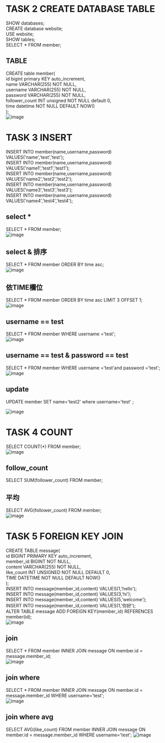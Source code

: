 # TASK 2 CREATE DATABASE TABLE
SHOW databases;  
CREATE database website;  
USE website;  
SHOW tables;  
SELECT * FROM member;  
## TABLE
CREATE table member(  
	id bigint primary KEY auto_increment,  
    name VARCHAR(255) NOT NULL,  
    username VARCHAR(255) NOT NULL,  
    password VARCHAR(255) NOT NULL,  
    follower_count INT unsigned NOT NULL default 0,  
    time datetime NOT NULL DEFAULT NOW()  
);   
![image](https://github.com/Vincent23412/Vincent23412.github.io/assets/87458133/ceced2ba-82af-45e0-9ff7-915d55415cd3)



# TASK 3 INSERT
INSERT INTO member(name,username,password) VALUES('name','test','test');  
INSERT INTO member(name,username,password) VALUES('name1','test1','test1');  
INSERT INTO member(name,username,password) VALUES('name2','test2','test2');  
INSERT INTO member(name,username,password) VALUES('name3','test3','test3');  
INSERT INTO member(name,username,password) VALUES('name4','test4','test4');  
## select *  
SELECT * FROM member;  
![image](https://github.com/Vincent23412/Vincent23412.github.io/assets/87458133/f1f46683-8e6e-4172-a596-6a7d27fcf29d)


## select & 排序 
SELECT * FROM member ORDER BY time asc;  
![image](https://github.com/Vincent23412/Vincent23412.github.io/assets/87458133/2a2ffa6f-4aa5-4bd9-96c0-7ff25f192400)


## 依TIME欄位
SELECT * FROM member ORDER BY time asc LIMIT 3 OFFSET 1;   
![image](https://github.com/Vincent23412/Vincent23412.github.io/assets/87458133/b67aaee5-4422-4995-acce-c556e62b8db6)


## username == test
SELECT * FROM member WHERE username ='test';   
![image](https://github.com/Vincent23412/Vincent23412.github.io/assets/87458133/2f65b716-f12f-44df-a1a6-8cf53cae0721)


## username == test & password == test
SELECT * FROM member WHERE username ='test'and password ='test';   
![image](https://github.com/Vincent23412/Vincent23412.github.io/assets/87458133/f89504a4-ea50-4a0f-a079-10825875331f)


## update
UPDATE member SET name='test2' where username='test' ;  

![image](https://github.com/Vincent23412/Vincent23412.github.io/assets/87458133/2fce5fb9-e375-48f4-a16a-4a58a39bf3d8)


# TASK 4 COUNT
SELECT COUNT(*) FROM member;  
![image](https://github.com/Vincent23412/Vincent23412.github.io/assets/87458133/01dea9e7-8238-4d00-8789-80d30ae5d261)


## follow_count 
SELECT SUM(follower_count) FROM member;   

## 平均 
SELECT AVG(follower_count) FROM member;  
![image](https://github.com/Vincent23412/Vincent23412.github.io/assets/87458133/1ce108a3-e79c-45ed-a5cf-8daf36227afb)

# TASK 5 FOREIGN KEY JOIN
CREATE TABLE message(  
	id BIGINT PRIMARY KEY auto_increment,  
    member_id BIGINT NOT NULL,  
    content VARCHAR(255) NOT NULL,  
    like_count INT UNSIGNED NOT NULL DEFAULT 0,  
    TIME DATETIME NOT NULL DEFAULT NOW()  
);  
INSERT INTO message(member_id,content) VALUES(1,'hello');  
INSERT INTO message(member_id,content) VALUES(3,'hi');  
INSERT INTO message(member_id,content) VALUES(5,'welcome');  
INSERT INTO message(member_id,content) VALUES(1,'你好');  
ALTER TABLE message ADD FOREIGN KEY(member_id) REFERENCES member(id);  
![image](https://github.com/Vincent23412/Vincent23412.github.io/assets/87458133/9ad7d97e-d33f-4421-83e5-2bb2d0239de8)


## join
SELECT * FROM member INNER JOIN message ON member.id = message.member_id;  
![image](https://github.com/Vincent23412/Vincent23412.github.io/assets/87458133/1ef6ba32-91d9-42bb-8e50-ea003b3cfdd4)


## join where
SELECT * FROM member INNER JOIN message ON member.id = message.member_id WHERE username='test';  
![image](https://github.com/Vincent23412/Vincent23412.github.io/assets/87458133/d99f3b7f-d2f5-4be1-8f92-8cb4e3ccdc3f)


## join where avg
SELECT AVG(like_count) FROM member INNER JOIN message ON member.id = message.member_id WHERE username='test';
![image](https://github.com/Vincent23412/Vincent23412.github.io/assets/87458133/709c6f75-b1ce-48e0-8a82-10c4fdfab6ba)


